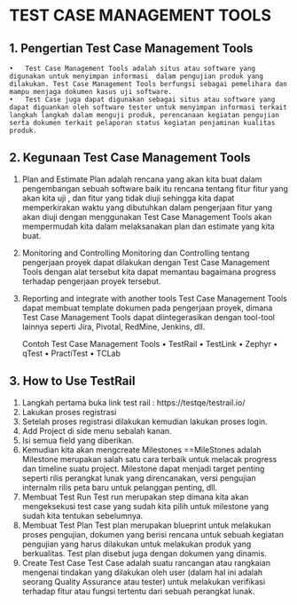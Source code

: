 # TEST CASE MANAGEMENT TOOLS

## 1. Pengertian Test Case Management Tools

    •	Test Case Management Tools adalah situs atau software yang digunakan untuk menyimpan informasi  dalam pengujian produk yang dilakukan. Test Case Management Tools berfungsi sebagai pemelihara dan mampu menjaga dokumen kasus uji software.
    •	Test Case juga dapat digunakan sebagai situs atau software yang dapat diguankan oleh software tester untuk menyimpan informasi terkait langkah langkah dalam menguji produk, perencanaan kegiatan pengujian serta dokumen terkait pelaporan status kegiatan penjaminan kualitas produk.


## 2. Kegunaan Test Case Management Tools

1. Plan and Estimate
   Plan adalah rencana yang akan kita buat dalam pengembangan sebuah software baik itu rencana tentang fitur fitur yang akan kita uji , dan fitur yang tidak diuji sehingga kita dapat memperkirakan waktu yang dibutuhkan dalam pengerjaan fitur yang akan diuji dengan menggunakan Test Case Management Tools akan mempermudah kita dalam melaksanakan plan dan estimate yang kita buat.

2. Monitoring and Controlling
   Monitoring dan Controlling tentang pengerjaan proyek dapat dilakukan dengan Test Case Management Tools dengan alat tersebut kita dapat memantau bagaimana progress terhadap pengerjaan proyek tersebut.

3. Reporting and integrate with another tools
   Test Case Management Tools dapat membuat template dokumen pada pengerjaan proyek, dimana Test Case Management Tools dapat diintegerasikan dengan tool-tool lainnya seperti Jira, Pivotal, RedMine, Jenkins, dll.
   
   Contoh Test Case Management Tools
    •   TestRail
    •   TestLink
    •   Zephyr
    •   qTest
    •   PractiTest
    •   TCLab

## 3. How to Use TestRail

1. Langkah pertama buka link test rail : https://testqe/testrail.io/
2. Lakukan proses registrasi
3. Setelah proses registrasi dilakukan kemudian lakukan proses login.
4. Add Project di side menu sebalah kanan.
5. Isi semua field yang diberikan.
6. Kemudian kita akan mengcreate Milestones
   ==MileStones adalah Milestone merupakan salah satu cara terbaik untuk melacak progress dan timeline suatu project. Milestone dapat menjadi target penting seperti rilis perangkat lunak yang direncanakan, versi pengujian internalm rilis peta baru untuk pelanggan penting, dll.
7. Membuat Test Run
   Test run merupakan step dimana kita akan mengeksekusi test case yang sudah kita pilih untuk milestone yang sudah kita tentukan sebelumnya.
8. Membuat Test Plan
   Test plan merupakan blueprint untuk melakukan proses pengujian, dokumen yang berisi rencana untuk sebuah kegiatan pengujian yang harus dilakukan untuk melakukan produk yang berkualitas. Test plan disebut juga dengan dokumen yang dinamis.
9. Create Test Case
   Test Case adalah suatu rancangan atau rangkaian mengenai tindakan yang dilakukan oleh user (dalam hal ini adalah seorang Quality Assurance atau tester) untuk melakukan verifikasi terhadap fitur atau fungsi tertentu dari sebuah perangkat lunak.